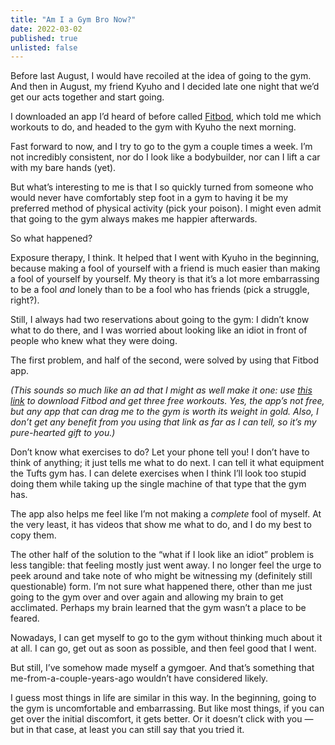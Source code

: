```yaml
---
title: "Am I a Gym Bro Now?"
date: 2022-03-02
published: true
unlisted: false
---
```


Before last August, I would have recoiled at the idea of going to the gym. And then in August, my friend Kyuho and I decided late one night that we’d get our acts together and start going.

I downloaded an app I’d heard of before called [Fitbod](https://fitbod.app.link/SrHUQJXDtib), which told me which workouts to do, and headed to the gym with Kyuho the next morning.

Fast forward to now, and I try to go to the gym a couple times a week. I’m not incredibly consistent, nor do I look like a bodybuilder, nor can I lift a car with my bare hands (yet).

But what’s interesting to me is that I so quickly turned from someone who would never have comfortably step foot in a gym to having it be my preferred method of physical activity (pick your poison). I might even admit that going to the gym always makes me happier afterwards.

So what happened?

Exposure therapy, I think. It helped that I went with Kyuho in the beginning, because making a fool of yourself with a friend is much easier than making a fool of yourself by yourself. My theory is that it’s a lot more embarrassing to be a fool _and_ lonely than to be a fool who has friends (pick a struggle, right?).

Still, I always had two reservations about going to the gym: I didn’t know what to do there, and I was worried about looking like an idiot in front of people who knew what they were doing.

The first problem, and half of the second, were solved by using that Fitbod app.

_(This sounds so much like an ad that I might as well make it one: use [this link](https://fitbod.app.link/SrHUQJXDtib) to download Fitbod and get three free workouts. Yes, the app’s not free, but any app that can drag me to the gym is worth its weight in gold. Also, I don’t get any benefit from you using that link as far as I can tell, so it’s my pure-hearted gift to you.)_

Don’t know what exercises to do? Let your phone tell you! I don’t have to think of anything; it just tells me what to do next. I can tell it what equipment the Tufts gym has. I can delete exercises when I think I’ll look too stupid doing them while taking up the single machine of that type that the gym has.

The app also helps me feel like I’m not making a _complete_ fool of myself. At the very least, it has videos that show me what to do, and I do my best to copy them.

The other half of the solution to the “what if I look like an idiot” problem is less tangible: that feeling mostly just went away. I no longer feel the urge to peek around and take note of who might be witnessing my (definitely still questionable) form. I’m not sure what happened there, other than me just going to the gym over and over again and allowing my brain to get acclimated. Perhaps my brain learned that the gym wasn’t a place to be feared.

Nowadays, I can get myself to go to the gym without thinking much about it at all. I can go, get out as soon as possible, and then feel good that I went.

But still, I’ve somehow made myself a gymgoer. And that’s something that me-from-a-couple-years-ago wouldn’t have considered likely.

I guess most things in life are similar in this way. In the beginning, going to the gym is uncomfortable and embarrassing. But like most things, if you can get over the initial discomfort, it gets better. Or it doesn’t click with you — but in that case, at least you can still say that you tried it.
